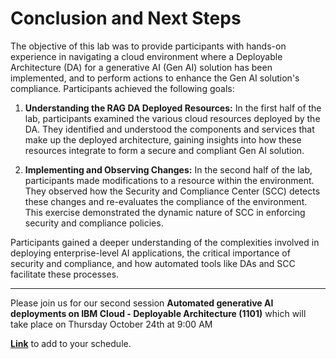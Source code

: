 # Conclusion and Next Steps

The objective of this lab was to provide participants with hands-on experience in navigating a cloud environment where a Deployable Architecture (DA) for a generative AI (Gen AI) solution has been implemented, and to perform actions to enhance the Gen AI solution's compliance. Participants achieved the following goals:

1. **Understanding the RAG DA Deployed Resources:** In the first half of the lab, participants examined the various cloud resources deployed by the DA. They identified and understood the components and services that make up the deployed architecture, gaining insights into how these resources integrate to form a secure and compliant Gen AI solution.

2. **Implementing and Observing Changes:** In the second half of the lab, participants made modifications to a resource within the environment. They observed how the Security and Compliance Center (SCC) detects these changes and re-evaluates the compliance of the environment. This exercise demonstrated the dynamic nature of SCC in enforcing security and compliance policies.

Participants gained a deeper understanding of the complexities involved in deploying enterprise-level AI applications, the critical importance of security and compliance, and how automated tools like DAs and SCC facilitate these processes.

-----


Please join us for our second session **Automated generative AI deployments on IBM Cloud - Deployable Architecture (1101)** which will take place on Thursday October 24th at 9:00 AM <br>

[**Link**](https://reg.tools.ibm.com/flow/ibm/techxchange24/sessioncatalog/page/sessioncatalog?tab.sessioncatalogtabs=option_1601178495160&search=1101&search.activitytype=1708396556328001xAsn) to add to your schedule. 



